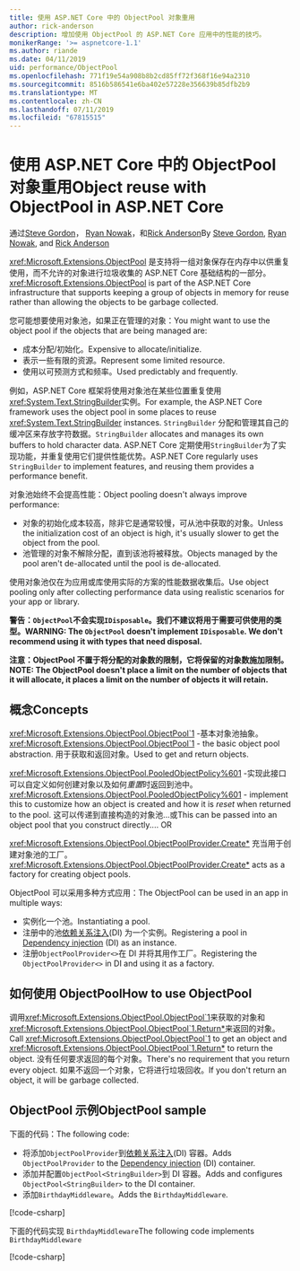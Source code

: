 ```yaml
---
title: 使用 ASP.NET Core 中的 ObjectPool 对象重用
author: rick-anderson
description: 增加使用 ObjectPool 的 ASP.NET Core 应用中的性能的技巧。
monikerRange: '>= aspnetcore-1.1'
ms.author: riande
ms.date: 04/11/2019
uid: performance/ObjectPool
ms.openlocfilehash: 771f19e54a908b8b2cd85ff72f368f16e94a2310
ms.sourcegitcommit: 8516b586541e6ba402e57228e356639b85dfb2b9
ms.translationtype: MT
ms.contentlocale: zh-CN
ms.lasthandoff: 07/11/2019
ms.locfileid: "67815515"
---
```

# <a name="object-reuse-with-objectpool-in-aspnet-core"></a><span data-ttu-id="d389f-103">使用 ASP.NET Core 中的 ObjectPool 对象重用</span><span class="sxs-lookup"><span data-stu-id="d389f-103">Object reuse with ObjectPool in ASP.NET Core</span></span>

<span data-ttu-id="d389f-104">通过[Steve Gordon](https://twitter.com/stevejgordon)， [Ryan Nowak](https://github.com/rynowak)，和[Rick Anderson](https://twitter.com/RickAndMSFT)</span><span class="sxs-lookup"><span data-stu-id="d389f-104">By [Steve Gordon](https://twitter.com/stevejgordon), [Ryan Nowak](https://github.com/rynowak), and [Rick Anderson](https://twitter.com/RickAndMSFT)</span></span>

<span data-ttu-id="d389f-105"><xref:Microsoft.Extensions.ObjectPool> 是支持将一组对象保存在内存中以供重复使用，而不允许的对象进行垃圾收集的 ASP.NET Core 基础结构的一部分。</span><span class="sxs-lookup"><span data-stu-id="d389f-105"><xref:Microsoft.Extensions.ObjectPool> is part of the ASP.NET Core infrastructure that supports keeping a group of objects in memory for reuse rather than allowing the objects to be garbage collected.</span></span>

<span data-ttu-id="d389f-106">您可能想要使用对象池，如果正在管理的对象：</span><span class="sxs-lookup"><span data-stu-id="d389f-106">You might want to use the object pool if the objects that are being managed are:</span></span>

- <span data-ttu-id="d389f-107">成本分配/初始化。</span><span class="sxs-lookup"><span data-stu-id="d389f-107">Expensive to allocate/initialize.</span></span>
- <span data-ttu-id="d389f-108">表示一些有限的资源。</span><span class="sxs-lookup"><span data-stu-id="d389f-108">Represent some limited resource.</span></span>
- <span data-ttu-id="d389f-109">使用以可预测方式和频率。</span><span class="sxs-lookup"><span data-stu-id="d389f-109">Used predictably and frequently.</span></span>

<span data-ttu-id="d389f-110">例如，ASP.NET Core 框架将使用对象池在某些位置重复使用<xref:System.Text.StringBuilder>实例。</span><span class="sxs-lookup"><span data-stu-id="d389f-110">For example, the ASP.NET Core framework uses the object pool in some places to reuse <xref:System.Text.StringBuilder> instances.</span></span> <span data-ttu-id="d389f-111">`StringBuilder` 分配和管理其自己的缓冲区来存放字符数据。</span><span class="sxs-lookup"><span data-stu-id="d389f-111">`StringBuilder` allocates and manages its own buffers to hold character data.</span></span> <span data-ttu-id="d389f-112">ASP.NET Core 定期使用`StringBuilder`为了实现功能，并重复使用它们提供性能优势。</span><span class="sxs-lookup"><span data-stu-id="d389f-112">ASP.NET Core regularly uses `StringBuilder` to implement features, and reusing them provides a performance benefit.</span></span>

<span data-ttu-id="d389f-113">对象池始终不会提高性能：</span><span class="sxs-lookup"><span data-stu-id="d389f-113">Object pooling doesn't always improve performance:</span></span>

- <span data-ttu-id="d389f-114">对象的初始化成本较高，除非它是通常较慢，可从池中获取的对象。</span><span class="sxs-lookup"><span data-stu-id="d389f-114">Unless the initialization cost of an object is high, it's usually slower to get the object from the pool.</span></span>
- <span data-ttu-id="d389f-115">池管理的对象不解除分配，直到该池将被释放。</span><span class="sxs-lookup"><span data-stu-id="d389f-115">Objects managed by the pool aren't de-allocated until the pool is de-allocated.</span></span>

<span data-ttu-id="d389f-116">使用对象池仅在为应用或库使用实际的方案的性能数据收集后。</span><span class="sxs-lookup"><span data-stu-id="d389f-116">Use object pooling only after collecting performance data using realistic scenarios for your app or library.</span></span>

<span data-ttu-id="d389f-117">**警告：`ObjectPool`不会实现`IDisposable`。我们不建议将用于需要可供使用的类型。**</span><span class="sxs-lookup"><span data-stu-id="d389f-117">**WARNING: The `ObjectPool` doesn't implement `IDisposable`. We don't recommend using it with types that need disposal.**</span></span>

<span data-ttu-id="d389f-118">**注意：ObjectPool 不置于将分配的对象数的限制，它将保留的对象数施加限制。**</span><span class="sxs-lookup"><span data-stu-id="d389f-118">**NOTE: The ObjectPool doesn't place a limit on the number of objects that it will allocate, it places a limit on the number of objects it will retain.**</span></span>

## <a name="concepts"></a><span data-ttu-id="d389f-119">概念</span><span class="sxs-lookup"><span data-stu-id="d389f-119">Concepts</span></span>

<span data-ttu-id="d389f-120"><xref:Microsoft.Extensions.ObjectPool.ObjectPool`1> -基本对象池抽象。</span><span class="sxs-lookup"><span data-stu-id="d389f-120"><xref:Microsoft.Extensions.ObjectPool.ObjectPool`1> - the basic object pool abstraction.</span></span> <span data-ttu-id="d389f-121">用于获取和返回对象。</span><span class="sxs-lookup"><span data-stu-id="d389f-121">Used to get and return objects.</span></span>

<span data-ttu-id="d389f-122"><xref:Microsoft.Extensions.ObjectPool.PooledObjectPolicy%601> -实现此接口可以自定义如何创建对象以及如何*重置*时返回到池中。</span><span class="sxs-lookup"><span data-stu-id="d389f-122"><xref:Microsoft.Extensions.ObjectPool.PooledObjectPolicy%601> - implement this to customize how an object is created and how it is *reset* when returned to the pool.</span></span> <span data-ttu-id="d389f-123">这可以传递到直接构造的对象池...或</span><span class="sxs-lookup"><span data-stu-id="d389f-123">This can be passed into an object pool that you construct directly.... OR</span></span>

<span data-ttu-id="d389f-124"><xref:Microsoft.Extensions.ObjectPool.ObjectPoolProvider.Create*> 充当用于创建对象池的工厂。</span><span class="sxs-lookup"><span data-stu-id="d389f-124"><xref:Microsoft.Extensions.ObjectPool.ObjectPoolProvider.Create*> acts as a factory for creating object pools.</span></span>
<!-- REview, there is no ObjectPoolProvider<T> -->

<span data-ttu-id="d389f-125">ObjectPool 可以采用多种方式应用：</span><span class="sxs-lookup"><span data-stu-id="d389f-125">The ObjectPool can be used in an app in multiple ways:</span></span>

* <span data-ttu-id="d389f-126">实例化一个池。</span><span class="sxs-lookup"><span data-stu-id="d389f-126">Instantiating a pool.</span></span>
* <span data-ttu-id="d389f-127">注册中的池[依赖关系注入](xref:fundamentals/dependency-injection)(DI) 为一个实例。</span><span class="sxs-lookup"><span data-stu-id="d389f-127">Registering a pool in [Dependency injection](xref:fundamentals/dependency-injection) (DI) as an instance.</span></span>
* <span data-ttu-id="d389f-128">注册`ObjectPoolProvider<>`在 DI 并将其用作工厂。</span><span class="sxs-lookup"><span data-stu-id="d389f-128">Registering the `ObjectPoolProvider<>` in DI and using it as a factory.</span></span>

## <a name="how-to-use-objectpool"></a><span data-ttu-id="d389f-129">如何使用 ObjectPool</span><span class="sxs-lookup"><span data-stu-id="d389f-129">How to use ObjectPool</span></span>

<span data-ttu-id="d389f-130">调用<xref:Microsoft.Extensions.ObjectPool.ObjectPool`1>来获取的对象和<xref:Microsoft.Extensions.ObjectPool.ObjectPool`1.Return*>来返回的对象。</span><span class="sxs-lookup"><span data-stu-id="d389f-130">Call <xref:Microsoft.Extensions.ObjectPool.ObjectPool`1> to get an object and <xref:Microsoft.Extensions.ObjectPool.ObjectPool`1.Return*> to return the object.</span></span>  <span data-ttu-id="d389f-131">没有任何要求返回的每个对象。</span><span class="sxs-lookup"><span data-stu-id="d389f-131">There's no requirement that you return every object.</span></span> <span data-ttu-id="d389f-132">如果不返回一个对象，它将进行垃圾回收。</span><span class="sxs-lookup"><span data-stu-id="d389f-132">If you don't return an object, it will be garbage collected.</span></span>

## <a name="objectpool-sample"></a><span data-ttu-id="d389f-133">ObjectPool 示例</span><span class="sxs-lookup"><span data-stu-id="d389f-133">ObjectPool sample</span></span>

<span data-ttu-id="d389f-134">下面的代码：</span><span class="sxs-lookup"><span data-stu-id="d389f-134">The following code:</span></span>

* <span data-ttu-id="d389f-135">将添加`ObjectPoolProvider`到[依赖关系注入](xref:fundamentals/dependency-injection)(DI) 容器。</span><span class="sxs-lookup"><span data-stu-id="d389f-135">Adds `ObjectPoolProvider` to the [Dependency injection](xref:fundamentals/dependency-injection) (DI) container.</span></span>
* <span data-ttu-id="d389f-136">添加并配置`ObjectPool<StringBuilder>`到 DI 容器。</span><span class="sxs-lookup"><span data-stu-id="d389f-136">Adds and configures `ObjectPool<StringBuilder>` to the DI container.</span></span>
* <span data-ttu-id="d389f-137">添加`BirthdayMiddleware`。</span><span class="sxs-lookup"><span data-stu-id="d389f-137">Adds the `BirthdayMiddleware`.</span></span>

[!code-csharp[](ObjectPool/ObjectPoolSample/Startup.cs?name=snippet)]

<span data-ttu-id="d389f-138">下面的代码实现 `BirthdayMiddleware`</span><span class="sxs-lookup"><span data-stu-id="d389f-138">The following code implements `BirthdayMiddleware`</span></span>

[!code-csharp[](ObjectPool/ObjectPoolSample/BirthdayMiddleware.cs?name=snippet)]
